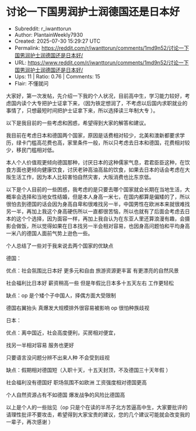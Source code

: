 # 讨论一下国男润护士润德国还是日本好

- Subreddit: r_iwanttorun
- Author: PlantainWeekly7930
- Created: 2025-07-30 15:29:27 UTC
- Permalink: https://reddit.com/r/iwanttorun/comments/1md9n52/讨论一下国男润护士润德国还是日本好/
- URL: https://www.reddit.com/r/iwanttorun/comments/1md9n52/讨论一下国男润护士润德国还是日本好/
- Ups: 11 | Ratio: 0.76 | Comments: 15
- Flair: 不懂就问


大家好，第一次发帖，先介绍一下我的个人状况，目前高中生，学习能力较好，考虑国内读个大专把护士证拿下来，（因为铁定想润了，不考虑以后国内求职就业的事情了，只想最短时间把护士证拿下来，所以选择读三年制大专
）。

以下是我目前的一些考虑和困惑，希望得到大家的解答和建议。

我目前在考虑日本和德国两个国家，原因是话费相对较少，北美和澳新都要求学历，绿卡门槛高花费也高，家里条件一般，所以只考虑去日本和德国，花费相对较少，移民门槛相对低。

本人个人价值观更倾向德国那种，讨厌日本的这种儒家气息，君君臣臣这种，在饮食方面也更倾向健康饮食，讨厌老钟高油高盐的饮食，如果去日本的话会考虑在大阪生活工作，因为本人比较害怕自然灾害，大阪消费也比东京低。

以下是个人目前的一些困惑，我考虑的是只要去哪个国家就会长期在当地生活，大概率会选择和当地女性结婚，但是本人身高一米七，在国内都算是偏矮的了，所以很怕去到德国的话会因为身高自卑和很难找另一半，中国男性在欧洲本来就很难找另一半，再加上我这个身高硬伤所以一直都很苦恼，所以也就有了后面会考虑去日本的这个个选择，因为面容一样，再加上我自认为在东亚人里还算浪漫有趣，会摄影会做饭，所以觉得如果在日本找另一半会相对容易，也因身高问题怕和平均身高一米八的德国人面前气势上逊色一些。

个人总结了一些对于我来说去两个国家的优缺点

德国：

优点：社会氛围比日本好 更多元和自由 旅游资源更丰富 有更漂亮的自然风景

社会福利比日本好 薪资稍高一些 但是年假比日本多十五天左右 工作更轻松

缺点：op 是个矮个子中国人，择偶方面大受限制

德国右翼抬头 真爆发大规模排外很容易被影响 op 很怕种族歧视

日本：

优点：离中国近，社会高度便利，买房相对便宜，

找另一半相对容易 服务也更好

只要语言没问题分辨不出来人种 不会受到歧视

缺点：假期相对德国短（入职十天，十五天封顶，不及德国三十天年假 ）

社会福利没有德国好 职场氛围不如欧洲 工资强度相对德国更高

个人自然资源占有不如德国 爆发战争的风险比德国高

以上是个人的一些拙见（op
只是个在读的半吊子北方苦逼高中生，大家要批评的请理性批评不要攻击，希望得到大家宝贵的建议，您的几个建议可能就会改变我的一辈子，再次感谢
）

